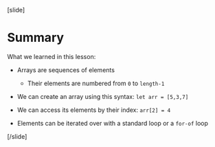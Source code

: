 [slide]
# Summary

What we learned in this lesson: 

- Arrays are sequences of elements 

    - Their elements are numbered from `0` to `length-1 `

- We can create an array using this syntax: `let arr = [5,3,7]` 

- We can access its elements by their index: `arr[2] = 4`

- Elements can be iterated over with a standard loop or a `for-of` loop 

[/slide]